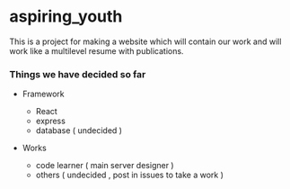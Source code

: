 # aspiring_youth
This is a project for making a website which will contain our work and will work like a multilevel resume with publications.

### Things we have decided so far

- Framework
    - React
    - express
    - database ( undecided )
    

- Works
    - code learner ( main server designer )
    - others ( undecided , post in issues to take a work )
